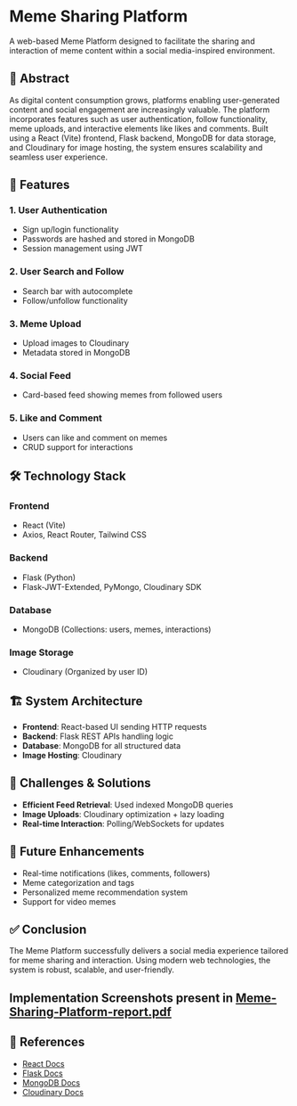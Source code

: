 # Meme Sharing Platform

A web-based Meme Platform designed to facilitate the sharing and interaction of meme content within a social media-inspired environment.

## 📌 Abstract

As digital content consumption grows, platforms enabling user-generated content and social engagement are increasingly valuable. The platform incorporates features such as user authentication, follow functionality, meme uploads, and interactive elements like likes and comments. Built using a React (Vite) frontend, Flask backend, MongoDB for data storage, and Cloudinary for image hosting, the system ensures scalability and seamless user experience.

## 🧩 Features

### 1. User Authentication
- Sign up/login functionality
- Passwords are hashed and stored in MongoDB
- Session management using JWT

### 2. User Search and Follow
- Search bar with autocomplete
- Follow/unfollow functionality

### 3. Meme Upload
- Upload images to Cloudinary
- Metadata stored in MongoDB

### 4. Social Feed
- Card-based feed showing memes from followed users

### 5. Like and Comment
- Users can like and comment on memes
- CRUD support for interactions

## 🛠️ Technology Stack

### Frontend
- React (Vite)
- Axios, React Router, Tailwind CSS

### Backend
- Flask (Python)
- Flask-JWT-Extended, PyMongo, Cloudinary SDK

### Database
- MongoDB (Collections: users, memes, interactions)

### Image Storage
- Cloudinary (Organized by user ID)

## 🏗️ System Architecture

- **Frontend**: React-based UI sending HTTP requests
- **Backend**: Flask REST APIs handling logic
- **Database**: MongoDB for all structured data
- **Image Hosting**: Cloudinary

## 🧠 Challenges & Solutions

- **Efficient Feed Retrieval**: Used indexed MongoDB queries
- **Image Uploads**: Cloudinary optimization + lazy loading
- **Real-time Interaction**: Polling/WebSockets for updates

## 🚀 Future Enhancements

- Real-time notifications (likes, comments, followers)
- Meme categorization and tags
- Personalized meme recommendation system
- Support for video memes

## ✅ Conclusion

The Meme Platform successfully delivers a social media experience tailored for meme sharing and interaction. Using modern web technologies, the system is robust, scalable, and user-friendly.
## Implementation Screenshots present in [Meme-Sharing-Platform-report.pdf](https://github.com/YashRahate/MemeSharingPlatform/blob/main/Meme-Sharing-Platform-report.pdf) 
## 🔗 References

- [React Docs](https://react.dev/)
- [Flask Docs](https://flask.palletsprojects.com/)
- [MongoDB Docs](https://www.mongodb.com/docs/)
- [Cloudinary Docs](https://cloudinary.com/documentation)
